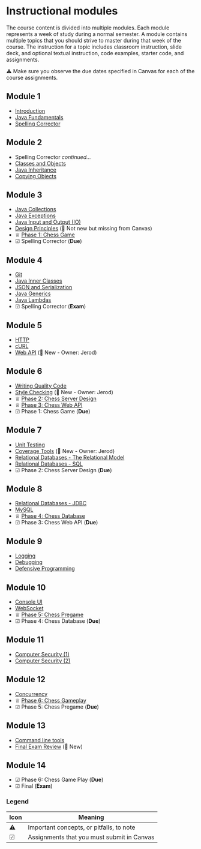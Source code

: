 # Instructional modules

The course content is divided into multiple modules. Each module represents a week of study during a normal semester. A module contains multiple topics that you should strive to master during that week of the course. The instruction for a topic includes classroom instruction, slide deck, and optional textual instruction, code examples, starter code, and assignments.

⚠ Make sure you observe the due dates specified in Canvas for each of the course assignments.

## Module 1

- [Introduction](introduction/introduction.md)
- [Java Fundamentals](java-fundamentals/java-fundamentals.md)
- [Spelling Corrector](../spelling-corrector/spelling-corrector.md)

## Module 2

- Spelling Corrector _continued..._
- [Classes and Objects](classes-and-objects/classes-and-objects.md)
- [Java Inheritance](inheritance/inheritance.md)
- [Copying Objects](copying-objects/copying-objects.md)

## Module 3

- [Java Collections](collections/collections.md)
- [Java Exceptions](exceptions/exceptions.md)
- [Java Input and Output (IO)](io/io.md)
- [Design Principles](design-principles/design-principles.md) (🛑 Not new but missing from Canvas)
- ♕ [Phase 1: Chess Game](../chess/1-chess-game/chess-game.md)
- ☑ Spelling Corrector (**Due**)

## Module 4

- [Git](git/git.md)
- [Java Inner Classes](inner-classes/inner-classes.md)
- [JSON and Serialization](json/json.md)
- [Java Generics](generics/generics.md)
- [Java Lambdas](lambdas/lambdas.md)
- ☑ Spelling Corrector (**Exam**)

## Module 5

- [HTTP](http/http.md)
- [cURL](curl/curl.md)
- [Web API](web-api/web-api.md) (🛑 New - Owner: Jerod)

## Module 6

- [Writing Quality Code](quality-code/quality-code.md)
- [Style Checking](style-checker/style-checker.md) (🛑 New - Owner: Jerod)
- ♕ [Phase 2: Chess Server Design](../chess/2-server-design/server-design.md)
- ♕ [Phase 3: Chess Web API](../chess/3-web-api/web-api.md)
- ☑ Phase 1: Chess Game (**Due**)

## Module 7

- [Unit Testing](unit-testing/unit-testing.md)
- [Coverage Tools](coverage-tools/coverage-tools.md) (🛑 New - Owner: Jerod)
- [Relational Databases - The Relational Model](db-model/db-model.md)
- [Relational Databases - SQL](db-sql/db-sql.md)
- ☑ Phase 2: Chess Server Design (**Due**)

## Module 8

- [Relational Databases - JDBC](db-jdbc/db-jdbc.md)
- [MySQL](mysql/mysql.md)
- ♕ [Phase 4: Chess Database](../chess/4-database/database.md)
- ☑ Phase 3: Chess Web API (**Due**)

## Module 9

- [Logging](logging/logging.md)
- [Debugging](debugging/debugging.md)
- [Defensive Programming](defensive-programming/defensive-programming.md)

## Module 10

- [Console UI](console-ui/console-ui.md)
- [WebSocket](websocket/websocket.md)
- ♕ [Phase 5: Chess Pregame](../chess/5-pregame/pregame.md)
- ☑ Phase 4: Chess Database (**Due**)

## Module 11

- [Computer Security (1)](computer-security/computer-security.md)
- [Computer Security (2)](computer-security/computer-security.md)

## Module 12

- [Concurrency](concurrency/concurrency.md)
- ♕ [Phase 6: Chess Gameplay](../chess/6-gameplay/gameplay.md)
- ☑ Phase 5: Chess Pregame (**Due**)

## Module 13

- [Command line tools](command-line-builds/command-line-builds.md)
- [Final Exam Review](final-exam-review/final-exam-review.md) (🛑 New)

## Module 14

- ☑ Phase 6: Chess Game Play (**Due**)
- ☑ Final (**Exam**)

### Legend

| Icon | Meaning                                    |
| ---- | ------------------------------------------ |
| ⚠    | Important concepts, or pitfalls, to note   |
| ☑    | Assignments that you must submit in Canvas |
